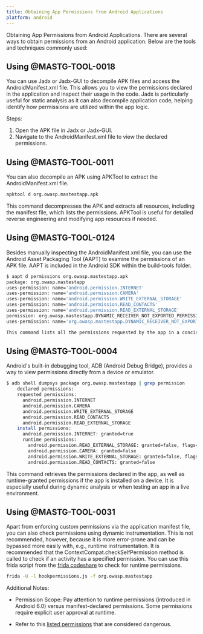 ```yaml
--- 
title: Obtaining App Permissions from Android Applications
platform: android 
---
```


Obtaining App Permissions from Android Applications. There are several ways to obtain permissions from an Android application. Below are the tools and techniques commonly used:

## Using @MASTG-TOOL-0018

You can use Jadx or Jadx-GUI to decompile APK files and access the AndroidManifest.xml file. This allows you to view the permissions declared in the application and inspect their usage in the code. Jadx is particularly useful for static analysis as it can also decompile application code, helping identify how permissions are utilized within the app logic.

Steps:

1. Open the APK file in Jadx or Jadx-GUI.
2. Navigate to the AndroidManifest.xml file to view the declared permissions.

## Using @MASTG-TOOL-0011

You can also decompile an APK using APKTool to extract the AndroidManifest.xml file.

```bash
apktool d org.owasp.mastestapp.apk
```

This command decompresses the APK and extracts all resources, including the manifest file, which lists the permissions.
APKTool is useful for detailed reverse engineering and modifying app resources if needed.

## Using @MASTG-TOOL-0124

Besides manually inspecting the AndroidManifest.xml file, you can use the Android Asset Packaging Tool (AAPT) to examine the permissions of an APK file. AAPT is included in the Android SDK within the build-tools folder.

```bash
$ aapt d permissions org.owasp.mastestapp.apk
package: org.owasp.mastestapp
uses-permission: name='android.permission.INTERNET'
uses-permission: name='android.permission.CAMERA'
uses-permission: name='android.permission.WRITE_EXTERNAL_STORAGE'
uses-permission: name='android.permission.READ_CONTACTS'
uses-permission: name='android.permission.READ_EXTERNAL_STORAGE'
permission: org.owasp.mastestapp.DYNAMIC_RECEIVER_NOT_EXPORTED_PERMISSION
uses-permission: name='org.owasp.mastestapp.DYNAMIC_RECEIVER_NOT_EXPORTED_PERMISSION'

This command lists all the permissions requested by the app in a concise format, saving time compared to manual inspection.
```

## Using @MASTG-TOOL-0004

Android's built-in debugging tool, ADB (Android Debug Bridge), provides a way to view permissions directly from a device or emulator.

```bash
$ adb shell dumpsys package org.owasp.mastestapp | grep permission
    declared permissions:
    requested permissions:
      android.permission.INTERNET
      android.permission.CAMERA
      android.permission.WRITE_EXTERNAL_STORAGE
      android.permission.READ_CONTACTS
      android.permission.READ_EXTERNAL_STORAGE
    install permissions:
      android.permission.INTERNET: granted=true
      runtime permissions:
        android.permission.READ_EXTERNAL_STORAGE: granted=false, flags=[ RESTRICTION_INSTALLER_EXEMPT]
        android.permission.CAMERA: granted=false
        android.permission.WRITE_EXTERNAL_STORAGE: granted=false, flags=[ RESTRICTION_INSTALLER_EXEMPT]
        android.permission.READ_CONTACTS: granted=false
```

This command retrieves the permissions declared in the app, as well as runtime-granted permissions if the app is installed on a device. It is especially useful during dynamic analysis or when testing an app in a live environment.

## Using @MASTG-TOOL-0031

Apart from enforcing custom permissions via the application manifest file, you can also check permissions using dynamic instrumentation. This is not recommended, however, because it is more error-prone and can be bypassed more easily with, e.g., runtime instrumentation. It is recommended that the ContextCompat.checkSelfPermission method is called to check if an activity has a specified permission. You can use this frida script from the [frida codeshare](https://codeshare.frida.re/@ScreaMy7/hookpermissions/) to check for runtime permissions.

```bash
frida -U -l hookpermissions.js -f org.owasp.mastestapp
```

Additional Notes:

* Permission Scope: Pay attention to runtime permissions (introduced in Android 6.0) versus manifest-declared permissions. Some permissions require explicit user approval at runtime.

* Refer to this [listed permissions](https://stackoverflow.com/questions/36936914/list-of-android-permissions-normal-permissions-and-dangerous-permissions-in-api) that are considered dangerous.
